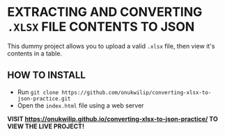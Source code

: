 # EXTRACTING AND CONVERTING `.XLSX` FILE CONTENTS TO JSON

This dummy project allows you to upload a valid `.xlsx` file, then view it's contents in a table.

## HOW TO INSTALL

- Run `git clone https://github.com/onukwilip/converting-xlsx-to-json-practice.git`
- Open the `index.html` file using a web server

**VISIT https://onukwilip.github.io/converting-xlsx-to-json-practice/ TO VIEW THE LIVE PROJECT!**
